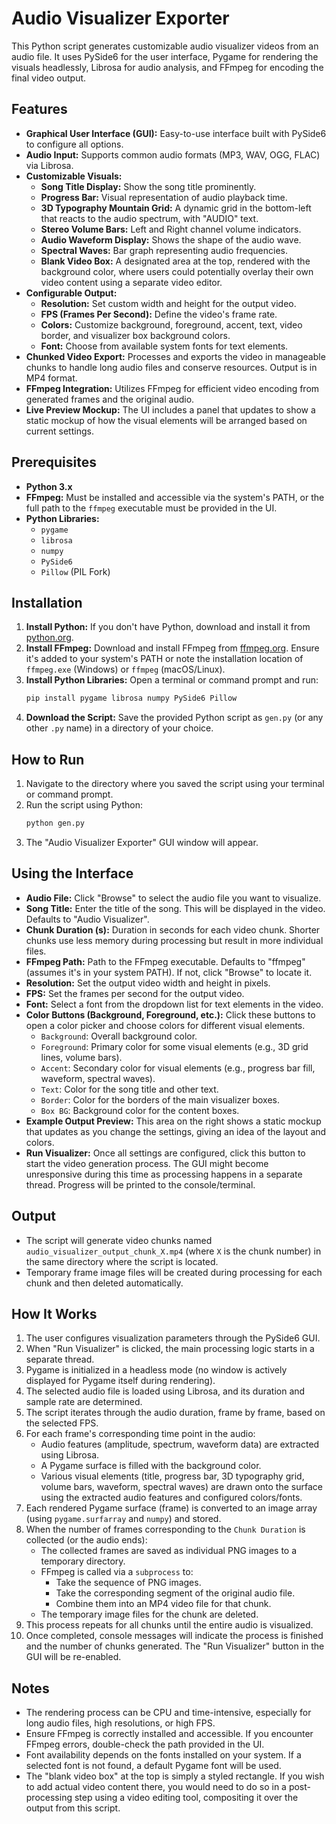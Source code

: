 # Audio Visualizer Exporter

This Python script generates customizable audio visualizer videos from an audio file. It uses PySide6 for the user interface, Pygame for rendering the visuals headlessly, Librosa for audio analysis, and FFmpeg for encoding the final video output.

## Features

* **Graphical User Interface (GUI):** Easy-to-use interface built with PySide6 to configure all options.
* **Audio Input:** Supports common audio formats (MP3, WAV, OGG, FLAC) via Librosa.
* **Customizable Visuals:**
    * **Song Title Display:** Show the song title prominently.
    * **Progress Bar:** Visual representation of audio playback time.
    * **3D Typography Mountain Grid:** A dynamic grid in the bottom-left that reacts to the audio spectrum, with "AUDIO" text.
    * **Stereo Volume Bars:** Left and Right channel volume indicators.
    * **Audio Waveform Display:** Shows the shape of the audio wave.
    * **Spectral Waves:** Bar graph representing audio frequencies.
    * **Blank Video Box:** A designated area at the top, rendered with the background color, where users could potentially overlay their own video content using a separate video editor.
* **Configurable Output:**
    * **Resolution:** Set custom width and height for the output video.
    * **FPS (Frames Per Second):** Define the video's frame rate.
    * **Colors:** Customize background, foreground, accent, text, video border, and visualizer box background colors.
    * **Font:** Choose from available system fonts for text elements.
* **Chunked Video Export:** Processes and exports the video in manageable chunks to handle long audio files and conserve resources. Output is in MP4 format.
* **FFmpeg Integration:** Utilizes FFmpeg for efficient video encoding from generated frames and the original audio.
* **Live Preview Mockup:** The UI includes a panel that updates to show a static mockup of how the visual elements will be arranged based on current settings.

## Prerequisites

* **Python 3.x**
* **FFmpeg:** Must be installed and accessible via the system's PATH, or the full path to the `ffmpeg` executable must be provided in the UI.
* **Python Libraries:**
    * `pygame`
    * `librosa`
    * `numpy`
    * `PySide6`
    * `Pillow` (PIL Fork)

## Installation

1.  **Install Python:** If you don't have Python, download and install it from [python.org](https://www.python.org/).
2.  **Install FFmpeg:** Download and install FFmpeg from [ffmpeg.org](https://ffmpeg.org/). Ensure it's added to your system's PATH or note the installation location of `ffmpeg.exe` (Windows) or `ffmpeg` (macOS/Linux).
3.  **Install Python Libraries:**
    Open a terminal or command prompt and run:
    ```bash
    pip install pygame librosa numpy PySide6 Pillow
    ```
4.  **Download the Script:** Save the provided Python script as `gen.py` (or any other `.py` name) in a directory of your choice.

## How to Run

1.  Navigate to the directory where you saved the script using your terminal or command prompt.
2.  Run the script using Python:
    ```bash
    python gen.py
    ```
3.  The "Audio Visualizer Exporter" GUI window will appear.

## Using the Interface

* **Audio File:** Click "Browse" to select the audio file you want to visualize.
* **Song Title:** Enter the title of the song. This will be displayed in the video. Defaults to "Audio Visualizer".
* **Chunk Duration (s):** Duration in seconds for each video chunk. Shorter chunks use less memory during processing but result in more individual files.
* **FFmpeg Path:** Path to the FFmpeg executable. Defaults to "ffmpeg" (assumes it's in your system PATH). If not, click "Browse" to locate it.
* **Resolution:** Set the output video width and height in pixels.
* **FPS:** Set the frames per second for the output video.
* **Font:** Select a font from the dropdown list for text elements in the video.
* **Color Buttons (Background, Foreground, etc.):** Click these buttons to open a color picker and choose colors for different visual elements.
    * `Background`: Overall background color.
    * `Foreground`: Primary color for some visual elements (e.g., 3D grid lines, volume bars).
    * `Accent`: Secondary color for visual elements (e.g., progress bar fill, waveform, spectral waves).
    * `Text`: Color for the song title and other text.
    * `Border`: Color for the borders of the main visualizer boxes.
    * `Box BG`: Background color for the content boxes.
* **Example Output Preview:** This area on the right shows a static mockup that updates as you change the settings, giving an idea of the layout and colors.
* **Run Visualizer:** Once all settings are configured, click this button to start the video generation process. The GUI might become unresponsive during this time as processing happens in a separate thread. Progress will be printed to the console/terminal.

## Output

* The script will generate video chunks named `audio_visualizer_output_chunk_X.mp4` (where `X` is the chunk number) in the same directory where the script is located.
* Temporary frame image files will be created during processing for each chunk and then deleted automatically.

## How It Works

1.  The user configures visualization parameters through the PySide6 GUI.
2.  When "Run Visualizer" is clicked, the main processing logic starts in a separate thread.
3.  Pygame is initialized in a headless mode (no window is actively displayed for Pygame itself during rendering).
4.  The selected audio file is loaded using Librosa, and its duration and sample rate are determined.
5.  The script iterates through the audio duration, frame by frame, based on the selected FPS.
6.  For each frame's corresponding time point in the audio:
    * Audio features (amplitude, spectrum, waveform data) are extracted using Librosa.
    * A Pygame surface is filled with the background color.
    * Various visual elements (title, progress bar, 3D typography grid, volume bars, waveform, spectral waves) are drawn onto the surface using the extracted audio features and configured colors/fonts.
7.  Each rendered Pygame surface (frame) is converted to an image array (using `pygame.surfarray` and `numpy`) and stored.
8.  When the number of frames corresponding to the `Chunk Duration` is collected (or the audio ends):
    * The collected frames are saved as individual PNG images to a temporary directory.
    * FFmpeg is called via a `subprocess` to:
        * Take the sequence of PNG images.
        * Take the corresponding segment of the original audio file.
        * Combine them into an MP4 video file for that chunk.
    * The temporary image files for the chunk are deleted.
9.  This process repeats for all chunks until the entire audio is visualized.
10. Once completed, console messages will indicate the process is finished and the number of chunks generated. The "Run Visualizer" button in the GUI will be re-enabled.

## Notes

* The rendering process can be CPU and time-intensive, especially for long audio files, high resolutions, or high FPS.
* Ensure FFmpeg is correctly installed and accessible. If you encounter FFmpeg errors, double-check the path provided in the UI.
* Font availability depends on the fonts installed on your system. If a selected font is not found, a default Pygame font will be used.
* The "blank video box" at the top is simply a styled rectangle. If you wish to add actual video content there, you would need to do so in a post-processing step using a video editing tool, compositing it over the output from this script.